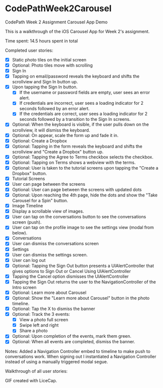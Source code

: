 # CodePathWeek2Carousel
CodePath Week 2 Assignment
Carousel App Demo

This is a walkthrough of the iOS Carousel App for Week 2's assignment.

Time spent: 14.5 hours spent in total

Completed user stories:

 * [x] Static photo tiles on the initial screen
 * [x] Optional: Photo tiles move with scrolling
 * [x] Sign In
  * [x] Tapping on email/password reveals the keyboard and shifts the scrollview and Sign In button up.
 * [x]  Upon tapping the Sign In button.
    * [x] If the username or password fields are empty, user sees an error alert.
    * [x] If credentials are incorrect, user sees a loading indicator for 2 seconds followed by an error alert.
    * [x] If the credentials are correct, user sees a loading indicator for 2 seconds followed by a transition to the Sign In screens.
  *  [x] Optional: When the keyboard is visible, if the user pulls down on the scrollview, it will dismiss the keyboard.
  *  [x] Optional: On appear, scale the form up and fade it in.
 * [x] Optional: Create a Dropbox
 *   [x] Optional: Tapping in the form reveals the keyboard and shifts the scrollview and "Create a Dropbox" button up.
 *   [x] Optional: Tapping the Agree to Terms checkbox selects the checkbox.
 *   [x] Optional: Tapping on Terms shows a webview with the terms.
 *   [x] Optional: User is taken to the tutorial screens upon tapping the "Create a Dropbox" button.
 * [x] Tutorial Screens
 *   [x] User can page between the screens
 *   [x] Optional: User can page between the screens with updated dots
 *   [x] Optional: Upon reaching the 4th page, hide the dots and show the "Take Carousel for a Spin" button.
 * [x] Image Timeline
  * [x] Display a scrollable view of images.
  * [x] User can tap on the conversations button to see the conversations screen (push).
  * [x] User can tap on the profile image to see the settings view (modal from below).
 * [x] Conversations
  * [x] User can dismiss the conversations screen
 * [x] Settings
  * [x] User can dismiss the settings screen.
  * [x] User can log out
  * [x] Optional: Tapping the Sign Out button presents a UIAlertController that gives options to Sign Out or Cancel Using UIAlertController
   * [x] Tapping the Cancel option dismisses the UIAlertController
   * [x] Tapping the Sign Out returns the user to the NavigationController of the Intro screen
 * [x] Optional: Learn more about Carousel
  * [x] Optional: Show the "Learn more about Carousel" button in the photo timeline.
  * [x] Optional: Tap the X to dismiss the banner
  * [x] Optional: Track the 3 events:
    * [x] View a photo full screen
    * [x] Swipe left and right
    * [x] Share a photo
  * [x] Optional: Upon completion of the events, mark them green.
  * [x] Optional: When all events are completed, dismiss the banner.

Notes:
Added a Navigation Controller embed to timeline to make push to conversations work.
When signing out I instantiated a Navigation Controller instead of using a manually triggered modal segue.

Walkthrough of all user stories:

GIF created with LiceCap.
